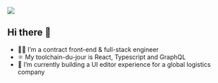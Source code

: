 [![](https://www.codewars.com/users/chrisfrancis27/badges/small)](https://www.codewars.com/users/chrisfrancis27)

## Hi there 👋

* 👨‍💻 I’m a contract front-end & full-stack engineer
* ⚛️ My toolchain-du-jour is React, Typescript and GraphQL
* 🔭 I’m currently building a UI editor experience for a global logistics company
